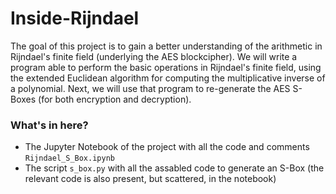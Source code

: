 # Inside-Rijndael

The goal of this project is to gain a better understanding of the arithmetic in Rijndael's finite field (underlying the AES blockcipher). We will write a program able to perform the basic operations in Rijndael's finite field, using the extended Euclidean algorithm for computing the multiplicative inverse of a polynomial. Next, we will use that program to re-generate the AES S-Boxes (for both encryption and decryption).

### What's in here?
- The Jupyter Notebook of the project with all the code and comments `Rijndael_S_Box.ipynb`
- The script `s_box.py` with all the assabled code to generate an S-Box (the relevant code is also present, but scattered, in the notebook)

